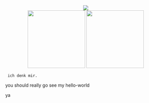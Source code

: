 <div align="center"><a href="https://discord.com/users/486245169272979466"><img src="https://lanyard.cnrad.dev/api/486245169272979466"></a><br>
<a href="https://github.com/MeHateHumans/"><img src="https://github-stats-alpha.vercel.app/api?username=MeHateHumans&cc=0d1117&tc=fff&ic=fff&bc=0d1117" height="180" width="auto"></a>
<img src="https://readme.anditv.it/api/top-langs/?username=MeHateHumans&langs_count=8&layout=compact&text_color=daf7dc&bg_color=151515" height="180" width="auto">
</div>

     ich denk mir.

you should really go see my hello-world 

ya
